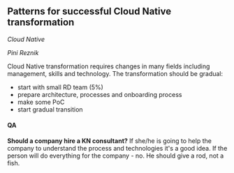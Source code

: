 ## Patterns for successful Cloud Native transformation
_Cloud Native_

_Pini Reznik_

Cloud Native transformation requires changes in many fields including management, skills and technology. The transformation should be gradual:
- start with small RD team (5%)
- prepare architecture, processes and onboarding process
- make some PoC
- start gradual transition

#### QA
**Should a company hire a KN consultant?** If she/he is going to help the company to understand the process and technologies it's a good idea. If the person will do everything for the company - no. He should give a rod, not a fish.
